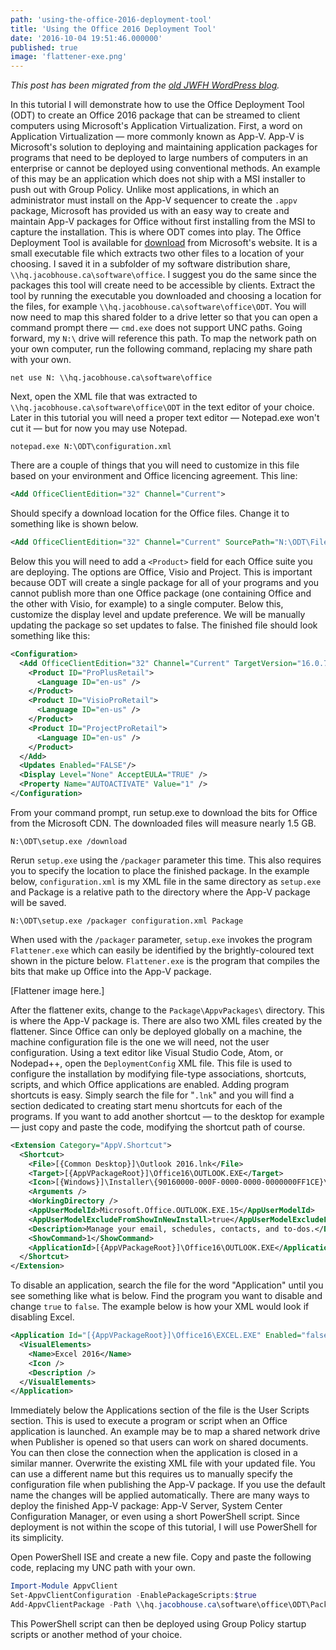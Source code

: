 ```yaml
---
path: 'using-the-office-2016-deployment-tool'
title: 'Using the Office 2016 Deployment Tool'
date: '2016-10-04 19:51:46.000000'
published: true
image: 'flattener-exe.png'
---
```


_This post has been migrated from the [old JWFH WordPress blog](https://github.com/jwfh/homepage#about)._

In this tutorial I will demonstrate how to use the Office Deployment Tool (ODT) to create an Office 2016 package that can be streamed to client computers using Microsoft's Application Virtualization. First, a word on Application Virtualization &mdash; more commonly known as App-V. App-V is Microsoft's solution to deploying and maintaining application packages for programs that need to be deployed to large numbers of computers in an enterprise or cannot be deployed using conventional methods. An example of this may be an application which does not ship with a MSI installer to push out with Group Policy. Unlike most applications, in which an administrator must install on the App-V sequencer to create the `.appv` package, Microsoft has provided us with an easy way to create and maintain App-V packages for Office without first installing from the MSI to capture the installation. This is where ODT comes into play. The Office Deployment Tool is available for [download](http://go.microsoft.com/fwlink/p/?LinkID=626065) from Microsoft's website. It is a small executable file which extracts two other files to a location of your choosing. I saved it in a subfolder of my software distribution share, `\\hq.jacobhouse.ca\software\office`. I suggest you do the same since the packages this tool will create need to be accessible by clients. Extract the tool by running the executable you downloaded and choosing a location for the files, for example `\\hq.jacobhouse.ca\software\office\ODT`. You will now need to map this shared folder to a drive letter so that you can open a command prompt there &mdash; `cmd.exe` does not support UNC paths. Going forward, my `N:\` drive will reference this path. To map the network path on your own computer, run the following command, replacing my share path with your own.

```batch
net use N: \\hq.jacobhouse.ca\software\office
```

Next, open the XML file that was extracted to `\\hq.jacobhouse.ca\software\office\ODT` in the text editor of your choice. Later in this tutorial you will need a proper text editor &mdash; Notepad.exe won't cut it &mdash; but for now you may use Notepad.

```batch
notepad.exe N:\ODT\configuration.xml
```

There are a couple of things that you will need to customize in this file based on your environment and Office licencing agreement. This line:

```xml
<Add OfficeClientEdition="32" Channel="Current">
```

Should specify a download location for the Office files. Change it to something like is shown below.

```xml
<Add OfficeClientEdition="32" Channel="Current" SourcePath="N:\ODT\Files">
```

Below this you will need to add a `<Product>` field for each Office suite you are deploying. The options are Office, Visio and Project. This is important because ODT will create a single package for all of your programs and you cannot publish more than one Office package (one containing Office and the other with Visio, for example) to a single computer. Below this, customize the display level and update preference. We will be manually updating the package so set updates to false. The finished file should look something like this:

```xml
<Configuration>
  <Add OfficeClientEdition="32" Channel="Current" TargetVersion="16.0.7341.2035" SourcePath="N:\ODT\Bits">
    <Product ID="ProPlusRetail">
      <Language ID="en-us" />
    </Product>
    <Product ID="VisioProRetail">
      <Language ID="en-us" />
    </Product>
    <Product ID="ProjectProRetail">
      <Language ID="en-us" />
    </Product>
  </Add>
  <Updates Enabled="FALSE"/>
  <Display Level="None" AcceptEULA="TRUE" />
  <Property Name="AUTOACTIVATE" Value="1" />
</Configuration>
```

From your command prompt, run setup.exe to download the bits for Office from the Microsoft CDN. The downloaded files will measure nearly 1.5 GB.

```batch
N:\ODT\setup.exe /download
```

Rerun `setup.exe` using the `/packager` parameter this time. This also requires you to specify the location to place the finished package. In the example below, `configuration.xml` is my XML file in the same directory as `setup.exe` and Package is a relative path to the directory where the App-V package will be saved.

```batch
N:\ODT\setup.exe /packager configuration.xml Package
```

When used with the `/packager` parameter, `setup.exe` invokes the program `Flattener.exe` which can easily be identified by the brightly-coloured text shown in the picture below. `Flattener.exe` is the program that compiles the bits that make up Office into the App-V package.

[Flattener image here.]

After the flattener exits, change to the `Package\AppvPackages\` directory. This is where the App-V package is. There are also two XML files created by the flattener. Since Office can only be deployed globally on a machine, the machine configuration file is the one we will need, not the user configuration. Using a text editor like Visual Studio Code, Atom, or Nodepad++, open the `DeploymentConfig` XML file. This file is used to configure the installation by modifying file-type associations, shortcuts, scripts, and which Office applications are enabled. Adding program shortcuts is easy. Simply search the file for "`.lnk`" and you will find a section dedicated to creating start menu shortcuts for each of the programs. If you want to add another shortcut &mdash; to the desktop for example &mdash; just copy and paste the code, modifying the shortcut path of course.

```xml
<Extension Category="AppV.Shortcut">
  <Shortcut>
    <File>[{Common Desktop}]\Outlook 2016.lnk</File>
    <Target>[{AppVPackageRoot}]\Office16\OUTLOOK.EXE</Target>
    <Icon>[{Windows}]\Installer\{90160000-000F-0000-0000-0000000FF1CE}\outicon.exe.0.ico</Icon>
    <Arguments />
    <WorkingDirectory />
    <AppUserModelId>Microsoft.Office.OUTLOOK.EXE.15</AppUserModelId>
    <AppUserModelExcludeFromShowInNewInstall>true</AppUserModelExcludeFromShowInNewInstall>
    <Description>Manage your email, schedules, contacts, and to-dos.</Description>
    <ShowCommand>1</ShowCommand>
    <ApplicationId>[{AppVPackageRoot}]\Office16\OUTLOOK.EXE</ApplicationId>
  </Shortcut>
</Extension>
```

To disable an application, search the file for the word "Application" until you see something like what is below. Find the program you want to disable and change `true` to `false`. The example below is how your XML would look if disabling Excel.

```xml
<Application Id="[{AppVPackageRoot}]\Office16\EXCEL.EXE" Enabled="false" >
  <VisualElements>
    <Name>Excel 2016</Name>
    <Icon />
    <Description />
  </VisualElements>
</Application>
```

Immediately below the Applications section of the file is the User Scripts section. This is used to execute a program or script when an Office application is launched. An example may be to map a shared network drive when Publisher is opened so that users can work on shared documents. You can then close the connection when the application is closed in a similar manner. Overwrite the existing XML file with your updated file. You can use a different name but this requires us to manually specify the configuration file when publishing the App-V package. If you use the default name the changes will be applied automatically. There are many ways to deploy the finished App-V package: App-V Server, System Center Configuration Manager, or even using a short PowerShell script. Since deployment is not within the scope of this tutorial, I will use PowerShell for its simplicity.

Open PowerShell ISE and create a new file. Copy and paste the following code, replacing my UNC path with your own.

```powershell
Import-Module AppvClient
Set-AppvClientConfiguration -EnablePackageScripts:$true
Add-AppvClientPackage -Path \\hq.jacobhouse.ca\software\office\ODT\Package\AppvPackages\VisioProRetail_ProPlusRetail_ProjectProRetail_en-us_x86.appv | Publish-AppvClientPackage -Global
```

This PowerShell script can then be deployed using Group Policy startup scripts or another method of your choice.
